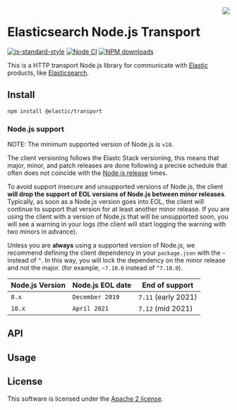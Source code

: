 <img align="right" width="auto" height="auto" src="https://www.elastic.co/static-res/images/elastic-logo-200.png">

# Elasticsearch Node.js Transport

[![js-standard-style](https://img.shields.io/badge/code%20style-standard-brightgreen.svg?style=flat)](http://standardjs.com/) [![Node CI](https://github.com/elastic/elastic-transport-js/actions/workflows/nodejs.yml/badge.svg)](https://github.com/elastic/elastic-transport-js/actions/workflows/nodejs.yml) [![NPM downloads](https://img.shields.io/npm/dm/@elastic/transport.svg?style=flat)](https://www.npmjs.com/package/@elastic/transport)

This is a HTTP transport Node.js library for communicate with [Elastic](http://elastic.co/) products,
like [Elasticsearch](https://github.com/elastic/elasticsearch).

## Install
```
npm install @elastic/transport
```

### Node.js support

NOTE: The minimum supported version of Node.js is `v10`.

The client versioning follows the Elastc Stack versioning, this means that
major, minor, and patch releases are done following a precise schedule that
often does not coincide with the [Node.js release](https://nodejs.org/en/about/releases/) times.

To avoid support insecure and unsupported versions of Node.js, the
client **will drop the support of EOL versions of Node.js between minor releases**.
Typically, as soon as a Node.js version goes into EOL, the client will continue
to support that version for at least another minor release. If you are using the client
with a version of Node.js that will be unsupported soon, you will see a warning
in your logs (the client will start logging the warning with two minors in advance).

Unless you are **always** using a supported version of Node.js, 
we recommend defining the client dependency in your
`package.json` with the `~` instead of `^`. In this way, you will lock the
dependency on the minor release and not the major. (for example, `~7.10.0` instead
of `^7.10.0`).

| Node.js Version | Node.js EOL date | End of support         |
| --------------- |------------------| ---------------------- |
| `8.x`           | `December 2019`  | `7.11` (early 2021)    |       
| `10.x`          | `April 2021`      | `7.12` (mid 2021)      |     

## API

## Usage

## License

This software is licensed under the [Apache 2 license](./LICENSE).
